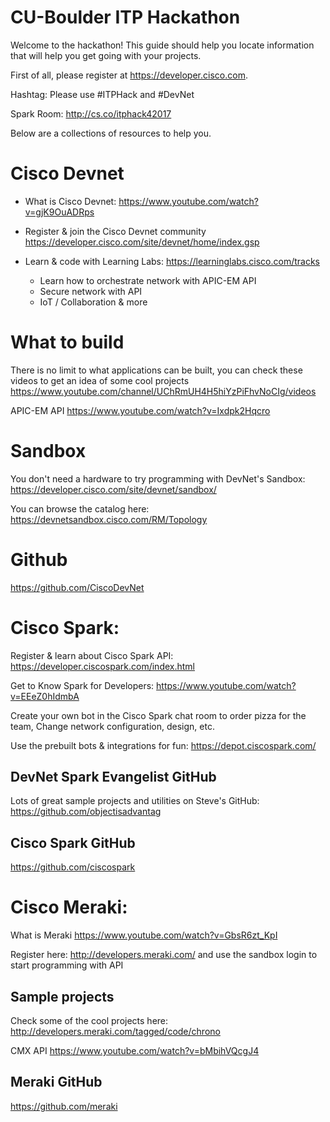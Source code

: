 # CU-Boulder ITP Hackathon

Welcome to the hackathon!  This guide should help you locate information that will help you get going with your projects.

First of all, please register at https://developer.cisco.com.

Hashtag: Please use #ITPHack and #DevNet

Spark Room: http://cs.co/itphack42017

Below are a collections of resources to help you.

# Cisco Devnet

* What is Cisco Devnet: https://www.youtube.com/watch?v=gjK9OuADRps
 
* Register & join the Cisco Devnet community https://developer.cisco.com/site/devnet/home/index.gsp
 
* Learn & code with Learning Labs: https://learninglabs.cisco.com/tracks
  * Learn how to orchestrate network with APIC-EM API
  * Secure network with API 
  * IoT / Collaboration & more
 
# What to build

There is no limit to what applications can be built, you can check these videos to get an idea of some cool projects https://www.youtube.com/channel/UChRmUH4H5hiYzPiFhvNoCIg/videos

APIC-EM API https://www.youtube.com/watch?v=Ixdpk2Hqcro
           
# Sandbox

You don't need a hardware to try programming with DevNet's Sandbox: https://developer.cisco.com/site/devnet/sandbox/

You can browse the catalog here: https://devnetsandbox.cisco.com/RM/Topology
 
# Github 

https://github.com/CiscoDevNet
  
# Cisco Spark:

Register & learn about Cisco Spark API: https://developer.ciscospark.com/index.html

Get to Know Spark for Developers: https://www.youtube.com/watch?v=EEeZ0hIdmbA

Create your own bot in the Cisco Spark chat room to order pizza for the team, Change network configuration, design, etc.

Use the prebuilt bots & integrations for fun: https://depot.ciscospark.com/

## DevNet Spark Evangelist GitHub

Lots of great sample projects and utilities on Steve's GitHub: https://github.com/objectisadvantag

## Cisco Spark GitHub

https://github.com/ciscospark 
           
# Cisco Meraki:

What is Meraki https://www.youtube.com/watch?v=GbsR6zt_KpI

Register here: http://developers.meraki.com/ and use the sandbox login to start programming with API

## Sample projects

Check some of the cool projects here: http://developers.meraki.com/tagged/code/chrono

CMX API https://www.youtube.com/watch?v=bMbihVQcgJ4

## Meraki GitHub

https://github.com/meraki
